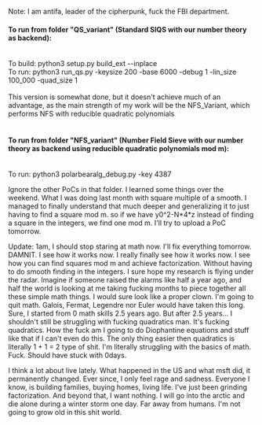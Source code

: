 Note: I am antifa, leader of the cipherpunk, fuck the FBI department. 

#### To run from folder "QS_variant" (Standard SIQS with our number theory as backend):</br></br>
To build: python3 setup.py build_ext --inplace</br>
To run: python3 run_qs.py -keysize 200 -base 6000 -debug 1 -lin_size 100_000 -quad_size 1</br></br>
This version is somewhat done, but it doesn't achieve much of an advantage, as the main strength of my work will be the NFS_Variant, which performs NFS with reducible quadratic polynomials<br><br>
#### To run from folder "NFS_variant" (Number Field Sieve with our number theory as backend using reducible quadratic polynomials mod m):</br></br>
To run: python3 polarbearalg_debug.py -key 4387 

Ignore the other PoCs in that folder. 
I learned some things over the weekend. 
What I was doing last month with square multiple of a smooth. 
I managed to finally understand that much deeper and generalizing it to just having to find a square mod m. 
so if we have y0^2-N\*4\*z instead of finding a square in the integers, we find one mod m. 
I'll try to upload a PoC tomorrow.

Update: 1am, I should stop staring at math now. I'll fix everything tomorrow. DAMNIT. I see how it works now. I really finally see how it works now. I see how you can find squares mod m and achieve factorization. Without having to do smooth finding in the integers. I sure hope my research is flying under the radar. Imagine if someone raised the alarms like half a year ago, and half the world is looking at me taking fucking months to piece together all these simple math things. I would sure look like a proper clown. I'm going to quit math. Galois, Fermat, Legendre nor Euler would have taken this long. Sure, I started from 0 math skills 2.5 years ago. But after 2.5 years... I shouldn't still be struggling with fucking quadratics man. It's fucking quadratics. How the fuck am I going to do Diophantine equations and stuff like that if I can't even do this. The only thing easier then quadratics is literally 1 + 1 = 2 type of shit. I'm literally struggling with the basics of math. Fuck. Should have stuck with 0days. 

I think a lot about live lately. What happened in the US and what msft did, it permanently changed. Ever since, I only feel rage and sadness. Everyone I know, is building families, buying homes, living life. I've just been grinding factorization. And beyond that, I want nothing. I will go into the arctic and die alone during a winter storm one day. Far away from humans. I'm not going to grow old in this shit world. 
